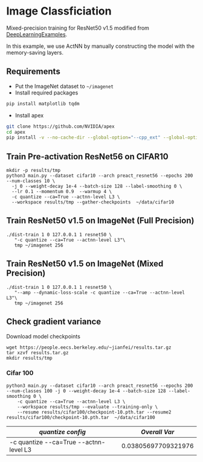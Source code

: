 # Image Classficiation
Mixed-precision training for ResNet50 v1.5 modified from [DeepLearningExamples](https://github.com/NVIDIA/DeepLearningExamples/tree/master/PyTorch/Classification/ConvNets).

In this example, we use ActNN by manually constructing the model with the memory-saving layers.

## Requirements
- Put the ImageNet dataset to `~/imagenet`
- Install required packages
```bash
pip install matplotlib tqdm
```
- Install apex
```bash
git clone https://github.com/NVIDIA/apex
cd apex
pip install -v --no-cache-dir --global-option="--cpp_ext" --global-option="--cuda_ext" ./
```

## Train Pre-activation ResNet56 on CIFAR10
```
mkdir -p results/tmp
python3 main.py --dataset cifar10 --arch preact_resnet56 --epochs 200 --num-classes 10 \
  -j 0 --weight-decay 1e-4 --batch-size 128 --label-smoothing 0 \
  --lr 0.1 --momentum 0.9  --warmup 4 \
  -c quantize --ca=True --actnn-level L3 \
  --workspace results/tmp --gather-checkpoints  ~/data/cifar10
```

## Train ResNet50 v1.5 on ImageNet (Full Precision)
```
./dist-train 1 0 127.0.0.1 1 resnet50 \
   "-c quantize --ca=True --actnn-level L3"\
   tmp ~/imagenet 256
```

## Train ResNet50 v1.5 on ImageNet (Mixed Precision)
```
./dist-train 1 0 127.0.0.1 1 resnet50 \
   "--amp --dynamic-loss-scale -c quantize --ca=True --actnn-level L3"\
   tmp ~/imagenet 256
```

## Check gradient variance 
Download model checkpoints
```
wget https://people.eecs.berkeley.edu/~jianfei/results.tar.gz
tar xzvf results.tar.gz
mkdir results/tmp
```

### Cifar 100
```
python3 main.py --dataset cifar10 --arch preact_resnet56 --epochs 200 --num-classes 100 -j 0 --weight-decay 1e-4 --batch-size 128 --label-smoothing 0 \
    -c quantize --ca=True --actnn-level L3 \
    --workspace results/tmp --evaluate --training-only \
    --resume results/cifar100/checkpoint-10.pth.tar --resume2 results/cifar100/checkpoint-10.pth.tar  ~/data/cifar100
```

| *quantize config* | *Overall Var* | 
|--------|----------|
| -c quantize --ca=True --actnn-level L3 | 0.03805697709321976 | 
